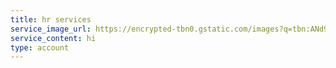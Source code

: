 ```yaml
---
title: hr services
service_image_url: https://encrypted-tbn0.gstatic.com/images?q=tbn:ANd9GcQPU3sjsG5EianOTuIa34-6mPJgZHpamaEDBg&usqp=CAU
service_content: hi
type: account
---
```

